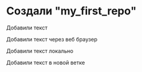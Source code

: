 # Создали "my_first_repo" 

Добавили текст

Добавили текст через веб браузер

Добавили текст локально

Добавили текст в новой ветке